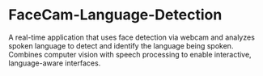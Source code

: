 # FaceCam-Language-Detection
A real-time application that uses face detection via webcam and analyzes spoken language to detect and identify the language being spoken. Combines computer vision with speech processing to enable interactive, language-aware interfaces.

